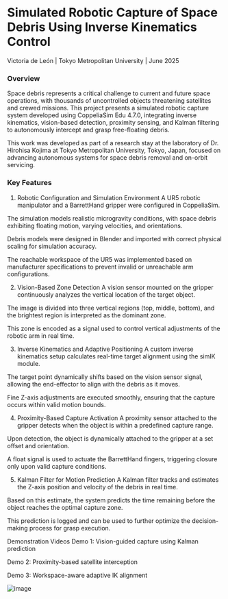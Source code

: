 # Simulated Robotic Capture of Space Debris Using Inverse Kinematics Control
Victoria de León | Tokyo Metropolitan University | June 2025

### Overview
Space debris represents a critical challenge to current and future space operations, with thousands of uncontrolled objects threatening satellites and crewed missions. This project presents a simulated robotic capture system developed using CoppeliaSim Edu 4.7.0, integrating inverse kinematics, vision-based detection, proximity sensing, and Kalman filtering to autonomously intercept and grasp free-floating debris.

This work was developed as part of a research stay at the laboratory of Dr. Hirohisa Kojima at Tokyo Metropolitan University, Tokyo, Japan, focused on advancing autonomous systems for space debris removal and on-orbit servicing.

### Key Features
1. Robotic Configuration and Simulation Environment
A UR5 robotic manipulator and a BarrettHand gripper were configured in CoppeliaSim.

The simulation models realistic microgravity conditions, with space debris exhibiting floating motion, varying velocities, and orientations.

Debris models were designed in Blender and imported with correct physical scaling for simulation accuracy.

The reachable workspace of the UR5 was implemented based on manufacturer specifications to prevent invalid or unreachable arm configurations.

2. Vision-Based Zone Detection
A vision sensor mounted on the gripper continuously analyzes the vertical location of the target object.

The image is divided into three vertical regions (top, middle, bottom), and the brightest region is interpreted as the dominant zone.

This zone is encoded as a signal used to control vertical adjustments of the robotic arm in real time.

3. Inverse Kinematics and Adaptive Positioning
A custom inverse kinematics setup calculates real-time target alignment using the simIK module.

The target point dynamically shifts based on the vision sensor signal, allowing the end-effector to align with the debris as it moves.

Fine Z-axis adjustments are executed smoothly, ensuring that the capture occurs within valid motion bounds.

4. Proximity-Based Capture Activation
A proximity sensor attached to the gripper detects when the object is within a predefined capture range.

Upon detection, the object is dynamically attached to the gripper at a set offset and orientation.

A float signal is used to actuate the BarrettHand fingers, triggering closure only upon valid capture conditions.

5. Kalman Filter for Motion Prediction
A Kalman filter tracks and estimates the Z-axis position and velocity of the debris in real time.

Based on this estimate, the system predicts the time remaining before the object reaches the optimal capture zone.

This prediction is logged and can be used to further optimize the decision-making process for grasp execution.

Demonstration Videos
Demo 1: Vision-guided capture using Kalman prediction

Demo 2: Proximity-based satellite interception

Demo 3: Workspace-aware adaptive IK alignment



![image](https://github.com/user-attachments/assets/e0f0e02a-5988-46e6-9e0f-fe7ebe08aeea)
